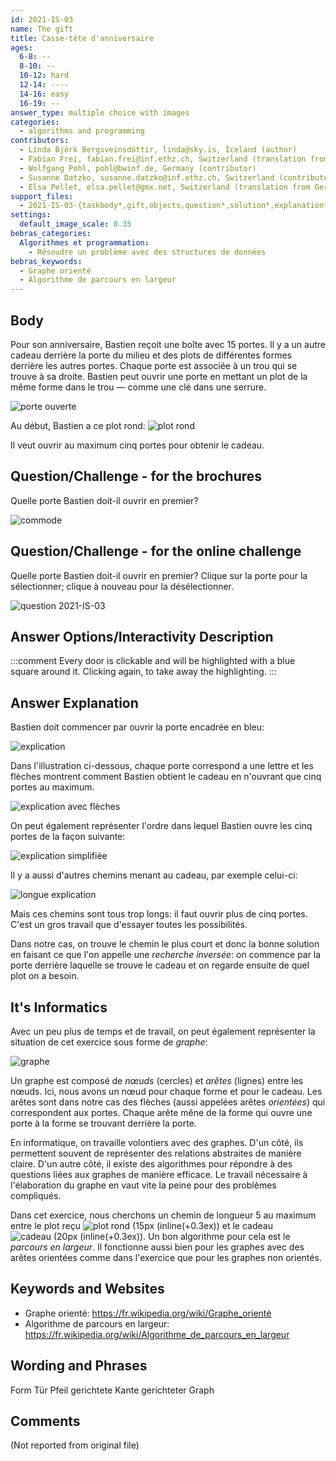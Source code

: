 ```yaml
---
id: 2021-IS-03
name: The gift
title: Casse-tête d'anniversaire
ages:
  6-8: --
  8-10: --
  10-12: hard
  12-14: ----
  14-16: easy
  16-19: --
answer_type: multiple choice with images
categories:
  - algorithms and programming
contributors:
  - Linda Björk Bergsveinsdóttir, linda@sky.is, Iceland (author)
  - Fabian Frei, fabian.frei@inf.ethz.ch, Switzerland (translation from English into German)
  - Wolfgang Pohl, pohl@bwinf.de, Germany (contributor)
  - Susanne Datzko, susanne.datzko@inf.ethz.ch, Switzerland (contributor, graphics)
  - Elsa Pellet, elsa.pellet@gmx.net, Switzerland (translation from German into French)
support_files:
  - 2021-IS-03-{taskbody*,gift,objects,question*,solution*,explanation*,itsinformatics*}.svg by Susanne Datzko
settings:
  default_image_scale: 0.35
bebras_categories:
  Algorithmes et programmation:
    - Résoudre un problème avec des structures de données
bebras_keywords:
  - Graphe orienté
  - Algorithme de parcours en largeur
---
```



## Body

Pour son anniversaire, Bastien reçoit une boîte avec 15 portes. Il y a un autre cadeau derrière la porte du milieu et des plots de différentes formes derrière les autres portes. Chaque porte est associée à un trou qui se trouve à sa droite. Bastien peut ouvrir une porte en mettant un plot de la même forme dans le trou — comme une clé dans une serrure.

![](graphics/2021-IS-03-taskbody02c.svg "porte ouverte")


Au début, Bastien a ce plot rond: ![](graphics/2021-Is-03-taskbody03.svg "plot rond")

Il veut ouvrir au maximum cinq portes pour obtenir le cadeau.



## Question/Challenge - for the brochures

Quelle porte Bastien doit-il ouvrir en premier?

![](graphics/2021-IS-03-taskbody.svg "commode")


## Question/Challenge - for the online challenge

Quelle porte Bastien doit-il ouvrir en premier? Clique sur la porte pour la sélectionner; clique à nouveau pour la désélectionner.

![](interactivity/2021-IS-03-question-interactive.svg "question 2021-IS-03")


## Answer Options/Interactivity Description

<!-- empty -->

:::comment
Every door is clickable and will be highlighted with a blue square around it. Clicking again, to take away the highlighting.
:::


## Answer Explanation

Bastien doit commencer par ouvrir la porte encadrée en bleu:

![](graphics/2021-IS-03-solution01.svg "explication")

Dans l'illustration ci-dessous, chaque porte correspond a une lettre et les flèches montrent comment Bastien obtient le cadeau en n'ouvrant que cinq portes au maximum.

![](graphics/2021-IS-03-solution-compatible.svg "explication avec flèches")

On peut également représenter l'ordre dans lequel Bastien ouvre les cinq portes de la façon suivante:

![](graphics/2021-IS-03-explanation01-compatible.svg "explication simplifiée")

Il y a aussi d'autres chemins menant au cadeau, par exemple celui-ci:

![](graphics/2021-IS-03-explanation02-compatible.svg "longue explication")

Mais ces chemins sont tous trop longs: il faut ouvrir plus de cinq portes. C'est un gros travail que d'essayer toutes les possibilités.

Dans notre cas, on trouve le chemin le plus court et donc la bonne solution en faisant ce que l'on appelle une _recherche inversée_: on commence par la porte derrière laquelle se trouve le cadeau et on regarde ensuite de quel plot on a besoin.


## It's Informatics

Avec un peu plus de temps et de travail, on peut également représenter la situation de cet exercice sous forme de _graphe_:

![](graphics/2021-IS-03-itsinformatics-compatible.svg "graphe")

Un graphe est composé de _nœuds_ (cercles) et _arêtes_ (lignes) entre les nœuds. Ici, nous avons un nœud pour chaque forme et pour le cadeau. Les arêtes sont dans notre cas des flèches (aussi appelées arêtes _orientées_) qui correspondent aux portes. Chaque arête mêne de la forme qui ouvre une porte à la forme se trouvant derrière la porte.

En informatique, on travaille volontiers avec des graphes. D'un côté, ils permettent souvent de représenter des relations abstraites de manière claire. D'un autre côté, il existe des algorithmes pour répondre à des questions liées aux graphes de manière efficace. Le travail nécessaire à l'élaboration du graphe en vaut vite la peine pour des problèmes compliqués.

Dans cet exercice, nous cherchons un chemin de longueur 5 au maximum entre le plot reçu ![](graphics/2021-IS-03-taskbody03.svg "plot rond (15px (inline(+0.3ex))") et le cadeau ![](graphics/2021-IS-03-gift.svg "cadeau (20px (inline(+0.3ex))"). Un bon algorithme pour cela est le _parcours en largeur_. Il fonctionne aussi bien pour les graphes avec des arêtes orientées comme dans l'exercice que pour les graphes non orientés.


## Keywords and Websites

 - Graphe orienté: https://fr.wikipedia.org/wiki/Graphe_orienté
 - Algorithme de parcours en largeur: https://fr.wikipedia.org/wiki/Algorithme_de_parcours_en_largeur



## Wording and Phrases

Form
Tür
Pfeil
gerichtete Kante
gerichteter Graph


## Comments

(Not reported from original file)
